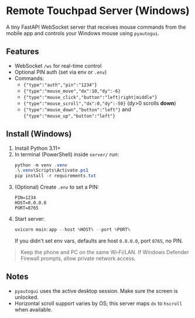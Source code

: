 # Remote Touchpad Server (Windows)

A tiny FastAPI WebSocket server that receives mouse commands from the mobile app and controls your Windows mouse using `pyautogui`.

## Features
- WebSocket `/ws` for real-time control
- Optional PIN auth (set via env or `.env`)
- Commands:
  - `{"type":"auth","pin":"1234"}`
  - `{"type":"mouse_move","dx":10,"dy":-6}`
  - `{"type":"mouse_click","button":"left|right|middle"}`
  - `{"type":"mouse_scroll","dx":0,"dy":-50}` (dy>0 scrolls **down**)
  - `{"type":"mouse_down","button":"left"}` and `{"type":"mouse_up","button":"left"}`

## Install (Windows)
1. Install Python 3.11+
2. In terminal (PowerShell) inside `server/` run:
   ```powershell
   python -m venv .venv
   .\.venv\Scripts\Activate.ps1
   pip install -r requirements.txt
   ```
3. (Optional) Create `.env` to set a PIN:
   ```env
   PIN=1234
   HOST=0.0.0.0
   PORT=8765
   ```
4. Start server:
   ```powershell
   uvicorn main:app --host %HOST% --port %PORT%
   ```
   If you didn't set env vars, defaults are host `0.0.0.0`, port `8765`, no PIN.

> Keep the phone and PC on the same Wi‑Fi/LAN. If Windows Defender Firewall prompts, allow private network access.

## Notes
- `pyautogui` uses the active desktop session. Make sure the screen is unlocked.
- Horizontal scroll support varies by OS; this server maps `dx` to `hscroll` when available.
